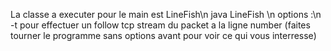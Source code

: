 La classe a executer pour le main est LineFish\n
java LineFish <filename>\n
options :\n
-t <number> pour effectuer un follow tcp stream du packet a la ligne number (faites tourner le programme sans options avant pour voir ce qui vous interresse)
